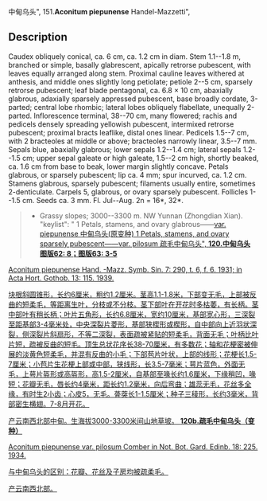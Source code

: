 中甸乌头",
151.**Aconitum piepunense** Handel-Mazzetti",

## Description
Caudex obliquely conical, ca. 6 cm, ca. 1.2 cm in diam. Stem 1.1--1.8 m, branched or simple, basally glabrescent, apically retrorse pubescent, with leaves equally arranged along stem. Proximal cauline leaves withered at anthesis, and middle ones slightly long petiolate; petiole 2--5 cm, sparsely retrorse pubescent; leaf blade pentagonal, ca. 6.8 × 10 cm, abaxially glabrous, adaxially sparsely appressed pubescent, base broadly cordate, 3-parted; central lobe rhombic; lateral lobes obliquely flabellate, unequally 2-parted. Inflorescence terminal, 38--70 cm, many flowered; rachis and pedicels densely spreading yellowish pubescent, intermixed retrorse pubescent; proximal bracts leaflike, distal ones linear. Pedicels 1.5--7 cm, with 2 bracteoles at middle or above; bracteoles narrowly linear, 3.5--7 mm. Sepals blue, abaxially glabrous; lower sepals 1.2--1.4 cm; lateral sepals 1.2--1.5 cm; upper sepal galeate or high galeate, 1.5--2 cm high, shortly beaked, ca. 1.6 cm from base to beak, lower margin slightly concave. Petals glabrous, or sparsely pubescent; lip ca. 4 mm; spur incurved, ca. 1.2 cm. Stamens glabrous, sparsely pubescent; filaments usually entire, sometimes 2-denticulate. Carpels 5, glabrous, or ovary sparsely pubescent. Follicles 1--1.5 cm. Seeds ca. 3 mm. Fl. Jul--Aug. 2n = 16*, 32*.

> * Grassy slopes; 3000--3300 m. NW Yunnan (Zhongdian Xian).
  "keylist": "
1 Petals, stamens, and ovary glabrous——<a href='/info/Aconitum piepunense var. piepunense?t=foc'>var. piepunense 中甸乌头(原变种)
1 Petals, stamens, and ovary sparsely pubescent——<a href='/info/Aconitum piepunense var. pilosum?t=foc'>var. pilosum 疏毛中甸乌头",
**120.中甸乌头 图版62: 8；图版63: 3-5**

Aconitum piepunense Hand. -Mazz. Symb. Sin. 7: 290, t. 6, f. 6. 1931; in Acta Hort. Gothob. 13: 115. 1939.

块根斜圆锥形，长约6厘米，粗约1.2厘米。茎高1.1-1.8米，下部变无毛，上部被反曲的短柔毛，等距离生叶，分枝或不分枝。茎下部叶在开花时多枯萎，有长柄。茎中部叶有稍长柄；叶片五角形，长约6.8厘米，宽约10厘米，基部宽心形，三深裂至距基部3-4毫米处，中央深裂片菱形，基部狭楔形或楔形，自中部向上近羽状深裂，侧深裂片斜扇形，不等二深裂，表面疏被紧贴的短柔毛，背面无毛；叶柄比叶片短，疏被反曲的短毛。顶生总状花序长38-70厘米，有多数花；轴和花梗密被伸展的淡黄色短柔毛，并混有反曲的小毛；下部苞片叶状，上部的线形；花梗长1.5-7厘米；小苞片生花梗上部或中部，狭线形，长3.5-7毫米；萼片蓝色，外面无毛，上萼片盔形或高盔形，高1.5-2厘米，自基部至喙长约1.6厘米，下缘稍凹，喙短；花瓣无毛，唇长约4毫米，距长约1.2毫米，向后弯曲；雄蕊无毛，花丝多全缘，有时生2小齿；心皮5，无毛。蓇葖长1-1.5厘米；种子三稜形，长约3毫米，背部密生横翅。7-8月开花。

产云南西北部中甸。生海拔3000-3300米间山地草坡。
**120b.疏毛中甸乌头（变种）**

Aconitum piepunense var. pilosum Comber in Not. Bot. Gard. Edinb. 18: 225. 1934.

与中甸乌头的区别：花瓣、花丝及子房均被疏柔毛。

产云南西北部。
